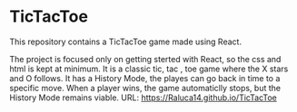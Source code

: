 # TicTacToe
This repository contains a TicTacToe game made using React.

The project is focused only on getting sterted with React, so the css and html is kept at minimum. It is a classic tic, tac , toe game where the X stars and O follows. 
It has a History Mode, the playes can go back in time to a specific move. When a player wins, the game automaticlly stops, but the History Mode remains viable.
URL: https://Raluca14.github.io/TicTacToe
